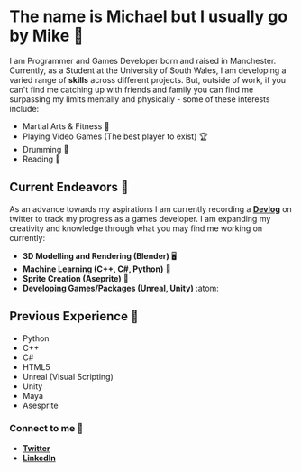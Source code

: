 # The name is Michael but I usually go by Mike 🤝

I am Programmer and Games Developer born and raised in Manchester. Currently, as a Student at the University of South Wales, I am developing a varied range of **skills** across different projects. But, outside of work, if you can't find me catching up with friends and family you can find me surpassing my limits mentally and physically - some of these interests include:

- Martial Arts & Fitness 🥋
- Playing Video Games (The best player to exist) 🏆
- Drumming 🥁
- Reading 📖

## Current Endeavors 📍

As an advance towards my aspirations I am currently recording a [**Devlog**](https://twitter.com/BlupandaDevs) on twitter to track my progress as a games developer. I am expanding my creativity and knowledge through what you may find me working on currently:

- **3D Modelling and Rendering (Blender)** 🖥️
- **Machine Learning (C++, C#, Python)** 👾
- **Sprite Creation (Aseprite)** 🎥
- **Developing Games/Packages (Unreal, Unity)** :atom:

## Previous Experience 📰

- Python
- C++
- C#
- HTML5
- Unreal (Visual Scripting)
- Unity
- Maya
- Asesprite


### Connect to me 📩

- [**Twitter**](https://twitter.com/BlupandaDevs)
- [**LinkedIn**](https://www.linkedin.com/in/michael-derbyshire-647545255/)
